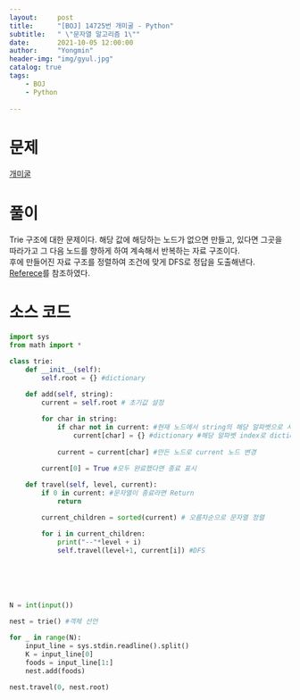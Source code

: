```yaml
---
layout:     post
title:      "[BOJ] 14725번 개미굴 - Python"
subtitle:   " \"문자열 알고리즘 1\""
date:       2021-10-05 12:00:00
author:     "Yongmin"
header-img: "img/gyul.jpg"
catalog: true
tags:
    - BOJ
    - Python
  
---
```


# 문제
[개미굴](https://www.acmicpc.net/problem/14725)

# 풀이

Trie 구조에 대한 문제이다. 해당 값에 해당하는 노드가 없으면 만들고, 있다면 그곳을 따라가고 그 다음 노드를 향하게 하여 계속해서 반복하는 자료 구조이다.  
후에 만들어진 자료 구조를 정렬하여 조건에 맞게 DFS로 정답을 도출해낸다.  
[Referece](https://cotak.tistory.com/3#recentComments)를 참조하였다.

# 소스 코드

```python
import sys
from math import *

class trie:
    def __init__(self):
        self.root = {} #dictionary
    
    def add(self, string):
        current = self.root # 초기값 설정

        for char in string:
            if char not in current: #현재 노드에서 string의 해당 알파벳으로 시작되는게 없다면
                current[char] = {} #dictionary #해당 알파벳 index로 dictionary 만든다
            
            current = current[char] #만든 노드로 current 노드 변경
        
        current[0] = True #모두 완료했다면 종료 표시

    def travel(self, level, current):
        if 0 in current: #문자열이 종료라면 Return
            return

        current_children = sorted(current) # 오름차순으로 문자열 정렬

        for i in current_children:
            print("--"*level + i)
            self.travel(level+1, current[i]) #DFS






N = int(input())

nest = trie() #객체 선언

for _ in range(N):
    input_line = sys.stdin.readline().split()
    K = input_line[0]
    foods = input_line[1:]
    nest.add(foods)

nest.travel(0, nest.root)


```
